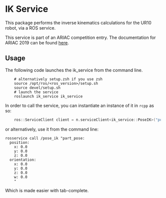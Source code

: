 # IK Service

This package performs the inverse kinematics calculations for the UR10 robot,
via a ROS service. 

This service is part of an ARIAC competition entry. The documentation for ARIAC 2019
can be found [here](https://bitbucket.org/osrf/ariac/wiki/2019/Home).

## Usage
The following code launches the ik_service from the command line.
```shell
    # alternatively setup.zsh if you use zsh
    source /opt/ros/<ros_version>/setup.sh
    source devel/setup.sh
    # launch the service
    roslaunch ik_service ik_service 
```
In order to call the service, you can instantiate an instance of it in `rcpp`
as so:
```c++
    ros::ServiceClient client = n.serviceClient<ik_service::PoseIK>("pose_ik");
```
or alternatively, use it from the command line:
```shell
rosservice call /pose_ik "part_pose:
  position:
    x: 0.0
    y: 0.0
    z: 0.0
  orientation:
    x: 0.0
    y: 0.0
    z: 0.0
    w: 0.0
    " 
```
Which is made easier with tab-complete.